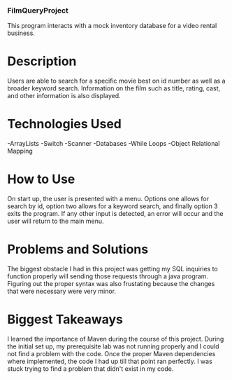### FilmQueryProject
This program interacts with a mock inventory database for a video rental business.

# Description
Users are able to search for a specific movie best on id number as well as a broader keyword search.
Information on the film such as title, rating, cast, and other information is also displayed.
# Technologies Used
-ArrayLists
-Switch
-Scanner
-Databases
-While Loops
-Object Relational Mapping
# How to Use
On start up, the user is presented with a menu. Options one allows for search by id, option two allows for a keyword search, and finally option 3 exits the program. If any other input is detected, an error will occur and the user will return to the main menu. 
# Problems and Solutions
The biggest obstacle I had in this project was getting my SQL inquiries to function properly will sending those requests through a java program. Figuring out the proper syntax was also frustating because the changes that were necessary were very minor.
# Biggest Takeaways
I learned the importance of Maven during the course of this project. During the initial set up, my prerequisite lab 
was not running properly and I could not find a problem with the code. Once the proper Maven dependencies where implemented, the code I had up till that point ran perfectly. I was stuck trying to find a problem that didn't exist in my code.

